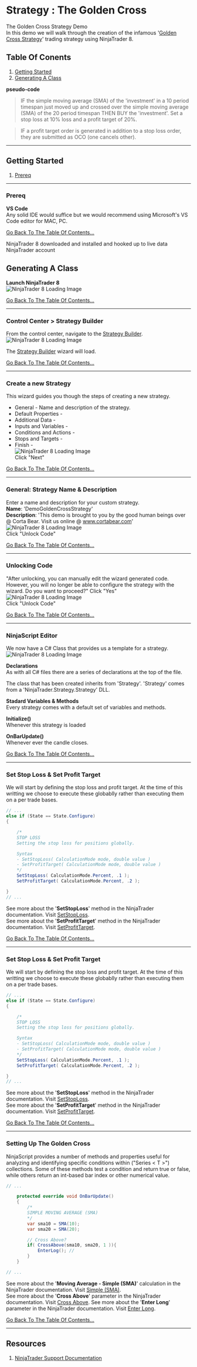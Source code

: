 # Strategy : The Golden Cross
The Golden Cross Strategy Demo  
In this demo we will walk through the creation of the infamous '[Golden Cross Strategy](https://etfdb.com/etf-education/3-simple-moving-average-etf-trading-strategies/)' trading strategy using NinjaTrader 8.  

 


## Table Of Conents  
1. [Getting Started](#getting-started)  
1. [Generating A Class](#generating-a-class)



**pseudo-code**  
> IF the simple moving average (SMA) of the 'investment' in a 10 period timespan just moved up and crossed over the simple moving average (SMA) of the 20 period timespan THEN BUY the 'investment'. Set a stop loss at 10% loss and a profit target of 20%.  

> IF a profit target order is generated in addition to a stop loss order, they are submitted as OCO (one cancels other). 

---

## Getting Started 
1. [Prereq](#)  

---  

### Prereq  
**VS Code**  
Any solid IDE would suffice but we would recommend using Microsoft's VS Code editor for MAC, PC.  

[Go Back To The Table Of Contents...](#strategy--the-golden-cross)

NinjaTrader 8 downloaded and installed and hooked up to live data 
NinjaTrader account 

## Generating A Class  
**Launch NinjaTrader 8**  
![NinjaTrader 8 Loading Image](_assests/imgs/img-0001__ntrader-Lol.png)  

[Go Back To The Table Of Contents...](#strategy--the-golden-cross)  

---  

### Control Center > Strategy Builder  
From the control center, navigate to the [Strategy Builder](#).  
![NinjaTrader 8 Loading Image](_assests/imgs/img-0002__control-center.png)  

The [Strategy Builder](#) wizard will load.  

[Go Back To The Table Of Contents...](#strategy--the-golden-cross)  

---  


### Create a new Strategy  
This wizard guides you though the steps of creating a new strategy.  
* General - Name and description of the strategy.  
* Default Properties -  
* Additional Data -  
* Inputs and Variables -  
* Conditions and Actions -  
* Stops and Targets -  
* Finish -  
![NinjaTrader 8 Loading Image](_assests/imgs/img-0003__strategy-builder.png)  
Click "Next"

[Go Back To The Table Of Contents...](#strategy--the-golden-cross)  

---  
 

### General: Strategy Name & Description  
Enter a name and description for your custom strategy.  
**Name**: 'DemoGoldenCrossStrategy'  
**Description**: 'This demo is brought to you by the good human beings over @ Corta Bear. Visit us online @ www.cortabear.com'  
![NinjaTrader 8 Loading Image](_assests/imgs/img-0003__strategy-name.png)  
Click "Unlock Code"

[Go Back To The Table Of Contents...](#strategy--the-golden-cross)  

---  
 

### Unlocking Code  
"After unlocking, you can manually edit the wizard generated code. However, you will no longer be able to configure the strategy with the wizard. Do you want to proceed?" Click "Yes"  
![NinjaTrader 8 Loading Image](_assests/imgs/img-0004__unlock-code.png)  
Click "Unlock Code"

[Go Back To The Table Of Contents...](#strategy--the-golden-cross)  

---  
 

### NinjaScript Editor  
We now have a C# Class that provides us a template for a strategy.
![NinjaTrader 8 Loading Image](_assests/imgs/img-0005__ninja-script-editor.png)  

**Declarations**  
As with all C# files there are a series of declarations at the top of the file.

The class that has been created inherits from 'Strategy'. 'Strategy' comes from a 'NinjaTrader.Strategy.Strategy' DLL.

**Stadard Variables & Methods**  
Every strategy comes with a default set of variables and methods.

**Initialize()**  
Whenever this strategy is loaded

**OnBarUpdate()**  
Whenever ever the candle closes.  

[Go Back To The Table Of Contents...](#strategy--the-golden-cross)  

---  
 
### Set Stop Loss & Set Profit Target  
We will start by defining the stop loss and profit target. At the time of this writting we choose to execute these globablly rather than executing them on a per trade bases.
```C#  
// ...
else if (State == State.Configure)
{

    /*
    STOP LOSS  
    Setting the stop loss for positions globally.

    Syntax
    - SetStopLoss( CalculationMode mode, double value )
    - SetProfitTarget( CalculationMode mode, double value )
    */
    SetStopLoss( CalculationMode.Percent, .1 );
    SetProfitTarget( CalculationMode.Percent, .2 );

}
// ...
```
See more about the '**SetStopLoss**' method in the NinjaTrader documentation. Visit [SetStopLoss](https://ninjatrader.com/support/helpGuides/nt8/setstoploss.htm).  
See more about the '**SetProfitTarget**' method in the NinjaTrader documentation. Visit [SetProfitTarget](https://ninjatrader.com/support/helpGuides/nt8/setprofittarget.htm).  

[Go Back To The Table Of Contents...](#strategy--the-golden-cross)  

---  
 
### Set Stop Loss & Set Profit Target  
We will start by defining the stop loss and profit target. At the time of this writting we choose to execute these globablly rather than executing them on a per trade bases.
```C#  
// ...
else if (State == State.Configure)
{

    /*
    STOP LOSS  
    Setting the stop loss for positions globally.

    Syntax
    - SetStopLoss( CalculationMode mode, double value )
    - SetProfitTarget( CalculationMode mode, double value )
    */
    SetStopLoss( CalculationMode.Percent, .1 );
    SetProfitTarget( CalculationMode.Percent, .2 );

}
// ...
```
See more about the '**SetStopLoss**' method in the NinjaTrader documentation. Visit [SetStopLoss](https://ninjatrader.com/support/helpGuides/nt8/setstoploss.htm).  
See more about the '**SetProfitTarget**' method in the NinjaTrader documentation. Visit [SetProfitTarget](https://ninjatrader.com/support/helpGuides/nt8/setprofittarget.htm).  

[Go Back To The Table Of Contents...](#strategy--the-golden-cross) 

---  
 
### Setting Up The Golden Cross  
NinjaScript provides a number of methods and properties useful for analyzing and identifying specific conditions within ("Series < T >") collections. Some of these methods test a condition and return true or false, while others return an int-based bar index or other numerical value.
```C#  
// ...

    protected override void OnBarUpdate()
    {
        /*
        SIMPLE MOVING AVERAGE (SMA)
        */
        var sma10 = SMA(10);
        var sma20 = SMA(20);

        // Cross Above?
        if( CrossAbove(sma10, sma20, 1 )){
            EnterLog(); // 
        }
    }

// ...
```
See more about the '**Moving Average - Simple (SMA)**' calculation in the NinjaTrader documentation. Visit [Simple (SMA)](https://ninjatrader.com/support/helpGuides/nt8/moving_average_-_simple_sma.htm).    
See more about the '**Cross Above**' parameter in the NinjaTrader documentation. Visit [Cross Above](https://ninjatrader.com/support/helpGuides/nt8/crossabove.htm).
See more about the '**Enter Long**' parameter in the NinjaTrader documentation. Visit [Enter Long](https://ninjatrader.com/support/helpGuides/nt8/enterlong.htm).

[Go Back To The Table Of Contents...](#strategy--the-golden-cross) 

--- 

## Resources  
1. [NinjaTrader Support Documentation](https://ninjatrader.com/support/helpGuides/nt8/)